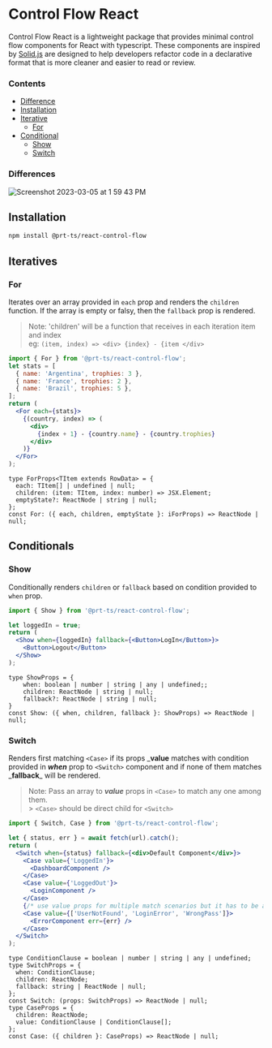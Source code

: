 # Control Flow React

Control Flow React is a lightweight package that provides minimal control flow components for React with typescript. These components are inspired by [Solid.js](https://www.solidjs.com/tutorial/flow_show) are designed to help developers refactor code in a declarative format that is more cleaner and easier to read or review.

### Contents

- [Difference](#differences)
- [Installation](#installation)
- [Iterative](#iteratives)
  - [For](#for)
- [Conditional](#conditionals)
  - [Show](#show)
  - [Switch](#switch)

### Differences

![Screenshot 2023-03-05 at 1 59 43 PM](https://user-images.githubusercontent.com/34669116/222950168-36be9d0b-6a30-4687-a1c4-5177e0034541.png)

## Installation

```sh
npm install @prt-ts/react-control-flow
```

## Iteratives

### For

Iterates over an array provided in `each` prop and renders the `children` function.
If the array is empty or falsy, then the `fallback` prop is rendered.

> Note: 'children' will be a function that receives in each iteration item and
> index <br> eg: `(item, index) => <div> {index} - {item </div>`

```jsx
import { For } from '@prt-ts/react-control-flow';
let stats = [
  { name: 'Argentina', trophies: 3 },
  { name: 'France', trophies: 2 },
  { name: 'Brazil', trophies: 5 },
];
return (
  <For each={stats}>
    {(country, index) => (
      <div>
        {index + 1} - {country.name} - {country.trophies}
      </div>
    )}
  </For>
);
```

```tsx
type ForProps<TItem extends RowData> = {
  each: TItem[] | undefined | null;
  children: (item: TItem, index: number) => JSX.Element;
  emptyState?: ReactNode | string | null;
};
const For: ({ each, children, emptyState }: iForProps) => ReactNode | null;
```

## Conditionals

### Show

Conditionally renders `children` or `fallback` based on condition provided to
`when` prop.

```jsx
import { Show } from '@prt-ts/react-control-flow';

let loggedIn = true;
return (
  <Show when={loggedIn} fallback={<Button>LogIn</Button>}>
    <Button>Logout</Button>
  </Show>
);
```

```tsx
type ShowProps = {
    when: boolean | number | string | any | undefined;;
    children: ReactNode | string | null;
    fallback?: ReactNode | string | null;
}
const Show: ({ when, children, fallback }: ShowProps) => ReactNode | null;
```

### Switch

Renders first matching `<Case>` if its props _**value** matches
with condition provided in _**when**_ prop to `<Switch>` component and if none of them
matches _**fallback**\_ will be rendered.

> Note: Pass an array to _***value***_ props in `<Case>` to match any one among
> them. <br> > `<Case>` should be direct child for `<Switch>`

```jsx
import { Switch, Case } from '@prt-ts/react-control-flow';

let { status, err } = await fetch(url).catch();
return (
  <Switch when={status} fallback={<div>Default Component</div>}>
    <Case value={'LoggedIn'}>
      <DashboardComponent />
    </Case>
    <Case value={'LoggedOut'}>
      <LoginComponent />
    </Case>
    {/* use value props for multiple match scenarios but it has to be array type */}
    <Case value={['UserNotFound', 'LoginError', 'WrongPass']}>
      <ErrorComponent err={err} />
    </Case>
  </Switch>
);
```

```tsx
type ConditionClause = boolean | number | string | any | undefined;
type SwitchProps = {
  when: ConditionClause;
  children: ReactNode;
  fallback: string | ReactNode | null;
};
const Switch: (props: SwitchProps) => ReactNode | null;
type CaseProps = {
  children: ReactNode;
  value: ConditionClause | ConditionClause[];
};
const Case: ({ children }: CaseProps) => ReactNode | null;
```
